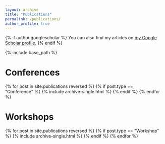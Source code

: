 ```yaml
---
layout: archive
title: "Publications"
permalink: /publications/
author_profile: true
---
```


{% if author.googlescholar %}
  You can also find my articles on <u><a href="{{author.googlescholar}}">my Google Scholar profile</a>.</u>
{% endif %}

{% include base_path %}

Conferences
========

{% for post in site.publications reversed %}
  {% if post.type == "Conference" %}
    {% include archive-single.html %}
  {% endif %}
{% endfor %}

Workshops
======

{% for post in site.publications reversed %}
  {% if post.type == "Workshop" %}
    {% include archive-single.html %}
  {% endif %}
{% endfor %}
